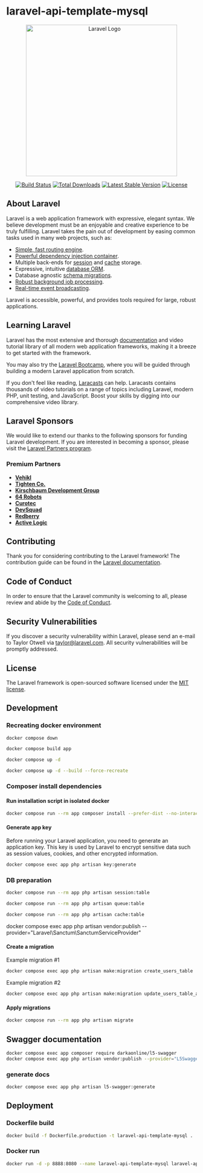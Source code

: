 # laravel-api-template-mysql

<p align="center"><a href="https://laravel.com" target="_blank"><img src="https://raw.githubusercontent.com/laravel/art/master/logo-lockup/5%20SVG/2%20CMYK/1%20Full%20Color/laravel-logolockup-cmyk-red.svg" width="400" alt="Laravel Logo"></a></p>

<p align="center">
<a href="https://github.com/laravel/framework/actions"><img src="https://github.com/laravel/framework/workflows/tests/badge.svg" alt="Build Status"></a>
<a href="https://packagist.org/packages/laravel/framework"><img src="https://img.shields.io/packagist/dt/laravel/framework" alt="Total Downloads"></a>
<a href="https://packagist.org/packages/laravel/framework"><img src="https://img.shields.io/packagist/v/laravel/framework" alt="Latest Stable Version"></a>
<a href="https://packagist.org/packages/laravel/framework"><img src="https://img.shields.io/packagist/l/laravel/framework" alt="License"></a>
</p>

## About Laravel

Laravel is a web application framework with expressive, elegant syntax. We believe development must be an enjoyable and creative experience to be truly fulfilling. Laravel takes the pain out of development by easing common tasks used in many web projects, such as:

- [Simple, fast routing engine](https://laravel.com/docs/routing).
- [Powerful dependency injection container](https://laravel.com/docs/container).
- Multiple back-ends for [session](https://laravel.com/docs/session) and [cache](https://laravel.com/docs/cache) storage.
- Expressive, intuitive [database ORM](https://laravel.com/docs/eloquent).
- Database agnostic [schema migrations](https://laravel.com/docs/migrations).
- [Robust background job processing](https://laravel.com/docs/queues).
- [Real-time event broadcasting](https://laravel.com/docs/broadcasting).

Laravel is accessible, powerful, and provides tools required for large, robust applications.

## Learning Laravel

Laravel has the most extensive and thorough [documentation](https://laravel.com/docs) and video tutorial library of all modern web application frameworks, making it a breeze to get started with the framework.

You may also try the [Laravel Bootcamp](https://bootcamp.laravel.com), where you will be guided through building a modern Laravel application from scratch.

If you don't feel like reading, [Laracasts](https://laracasts.com) can help. Laracasts contains thousands of video tutorials on a range of topics including Laravel, modern PHP, unit testing, and JavaScript. Boost your skills by digging into our comprehensive video library.

## Laravel Sponsors

We would like to extend our thanks to the following sponsors for funding Laravel development. If you are interested in becoming a sponsor, please visit the [Laravel Partners program](https://partners.laravel.com).

### Premium Partners

- **[Vehikl](https://vehikl.com)**
- **[Tighten Co.](https://tighten.co)**
- **[Kirschbaum Development Group](https://kirschbaumdevelopment.com)**
- **[64 Robots](https://64robots.com)**
- **[Curotec](https://www.curotec.com/services/technologies/laravel)**
- **[DevSquad](https://devsquad.com/hire-laravel-developers)**
- **[Redberry](https://redberry.international/laravel-development)**
- **[Active Logic](https://activelogic.com)**

## Contributing

Thank you for considering contributing to the Laravel framework! The contribution guide can be found in the [Laravel documentation](https://laravel.com/docs/contributions).

## Code of Conduct

In order to ensure that the Laravel community is welcoming to all, please review and abide by the [Code of Conduct](https://laravel.com/docs/contributions#code-of-conduct).

## Security Vulnerabilities

If you discover a security vulnerability within Laravel, please send an e-mail to Taylor Otwell via [taylor@laravel.com](mailto:taylor@laravel.com). All security vulnerabilities will be promptly addressed.

## License

The Laravel framework is open-sourced software licensed under the [MIT license](https://opensource.org/licenses/MIT).



## Development


### Recreating docker environment

```bash
docker compose down
```

```bash
docker compose build app
```

```bash
docker compose up -d
```

```bash
docker compose up -d --build --force-recreate
```

### Composer install dependencies

#### Run installation script in isolated docker

```bash
docker compose run --rm app composer install --prefer-dist --no-interaction --no-progress --no-scripts
```

#### Generate app key

Before running your Laravel application, you need to generate an application key. This key is used by Laravel to encrypt sensitive data such as session values, cookies, and other encrypted information.

```bash
docker compose exec app php artisan key:generate
```


### DB preparation


```bash
docker compose run --rm app php artisan session:table
```

```bash
docker compose run --rm app php artisan queue:table
```


```bash
docker compose run --rm app php artisan cache:table
```


docker compose exec app php artisan vendor:publish --provider="Laravel\Sanctum\SanctumServiceProvider"



#### Create a migration

Example migration #1
```bash
docker compose exec app php artisan make:migration create_users_table
```

Example migration #2
```bash
docker compose exec app php artisan make:migration update_users_table_add_first_last_name
```


#### Apply migrations

```bash
docker compose run --rm app php artisan migrate
```


## Swagger documentation
```bash
docker compose exec app composer require darkaonline/l5-swagger
docker compose exec app php artisan vendor:publish --provider="L5Swagger\L5SwaggerServiceProvider"
```



### generate docs

```bash
docker compose exec app php artisan l5-swagger:generate
```


## Deployment


### Dockerfile build

```bash
docker build -f Dockerfile.production -t laravel-api-template-mysql .
```

### Docker run

```bash
docker run -d -p 8888:8080 --name laravel-api-template-mysql laravel-api-template-mysql
```
